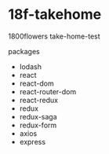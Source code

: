 # 18f-takehome
1800flowers take-home-test 

packages
- lodash
- react
- react-dom
- react-router-dom
- react-redux
- redux
- redux-saga
- redux-form
- axios
- express